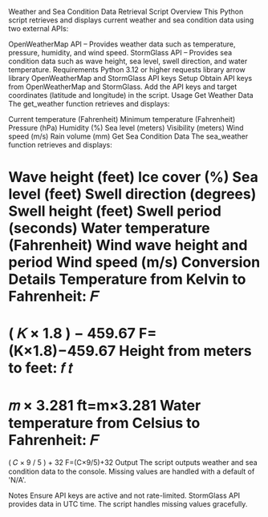 Weather and Sea Condition Data Retrieval Script
Overview
This Python script retrieves and displays current weather and sea condition data using two external APIs:

OpenWeatherMap API – Provides weather data such as temperature, pressure, humidity, and wind speed.
StormGlass API – Provides sea condition data such as wave height, sea level, swell direction, and water temperature.
Requirements
Python 3.12 or higher
requests library
arrow library
OpenWeatherMap and StormGlass API keys
Setup
Obtain API keys from OpenWeatherMap and StormGlass.
Add the API keys and target coordinates (latitude and longitude) in the script.
Usage
Get Weather Data
The get_weather function retrieves and displays:

Current temperature (Fahrenheit)
Minimum temperature (Fahrenheit)
Pressure (hPa)
Humidity (%)
Sea level (meters)
Visibility (meters)
Wind speed (m/s)
Rain volume (mm)
Get Sea Condition Data
The sea_weather function retrieves and displays:

Wave height (feet)
Ice cover (%)
Sea level (feet)
Swell direction (degrees)
Swell height (feet)
Swell period (seconds)
Water temperature (Fahrenheit)
Wind wave height and period
Wind speed (m/s)
Conversion Details
Temperature from Kelvin to Fahrenheit:
𝐹
=
(
𝐾
×
1.8
)
−
459.67
F=(K×1.8)−459.67
Height from meters to feet:
𝑓
𝑡
=
𝑚
×
3.281
ft=m×3.281
Water temperature from Celsius to Fahrenheit:
𝐹
=
(
𝐶
×
9
/
5
)
+
32
F=(C×9/5)+32
Output
The script outputs weather and sea condition data to the console. Missing values are handled with a default of 'N/A'.

Notes
Ensure API keys are active and not rate-limited.
StormGlass API provides data in UTC time.
The script handles missing values gracefully.
